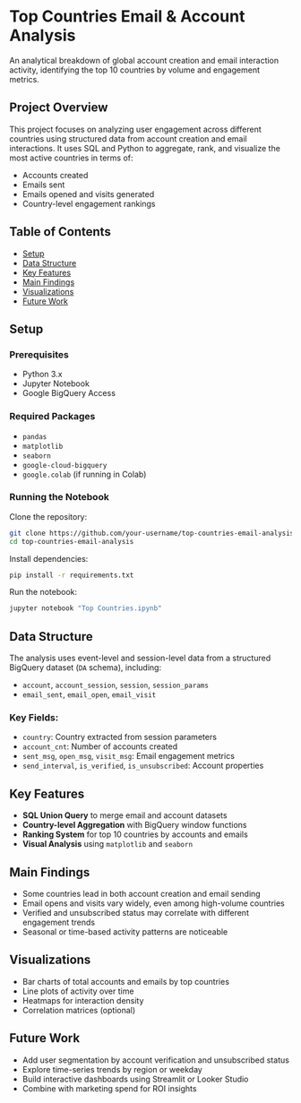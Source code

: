 # Top Countries Email & Account Analysis

An analytical breakdown of global account creation and email interaction activity, identifying the top 10 countries by volume and engagement metrics.

## Project Overview

This project focuses on analyzing user engagement across different countries using structured data from account creation and email interactions. It uses SQL and Python to aggregate, rank, and visualize the most active countries in terms of:

* Accounts created
* Emails sent
* Emails opened and visits generated
* Country-level engagement rankings

## Table of Contents

* [Setup](#setup)
* [Data Structure](#data-structure)
* [Key Features](#key-features)
* [Main Findings](#main-findings)
* [Visualizations](#visualizations)
* [Future Work](#future-work)

## Setup

### Prerequisites

* Python 3.x
* Jupyter Notebook
* Google BigQuery Access

### Required Packages

* `pandas`
* `matplotlib`
* `seaborn`
* `google-cloud-bigquery`
* `google.colab` (if running in Colab)

### Running the Notebook

Clone the repository:

```bash
git clone https://github.com/your-username/top-countries-email-analysis.git
cd top-countries-email-analysis
```

Install dependencies:

```bash
pip install -r requirements.txt
```

Run the notebook:

```bash
jupyter notebook "Top Countries.ipynb"
```

## Data Structure

The analysis uses event-level and session-level data from a structured BigQuery dataset (`DA` schema), including:

* `account`, `account_session`, `session`, `session_params`
* `email_sent`, `email_open`, `email_visit`

### Key Fields:

* `country`: Country extracted from session parameters
* `account_cnt`: Number of accounts created
* `sent_msg`, `open_msg`, `visit_msg`: Email engagement metrics
* `send_interval`, `is_verified`, `is_unsubscribed`: Account properties

## Key Features

*  **SQL Union Query** to merge email and account datasets
*  **Country-level Aggregation** with BigQuery window functions
*  **Ranking System** for top 10 countries by accounts and emails
*  **Visual Analysis** using `matplotlib` and `seaborn`

## Main Findings

* Some countries lead in both account creation and email sending
* Email opens and visits vary widely, even among high-volume countries
* Verified and unsubscribed status may correlate with different engagement trends
* Seasonal or time-based activity patterns are noticeable

## Visualizations

* Bar charts of total accounts and emails by top countries
* Line plots of activity over time
* Heatmaps for interaction density
* Correlation matrices (optional)

## Future Work

* Add user segmentation by account verification and unsubscribed status
* Explore time-series trends by region or weekday
* Build interactive dashboards using Streamlit or Looker Studio
* Combine with marketing spend for ROI insights
